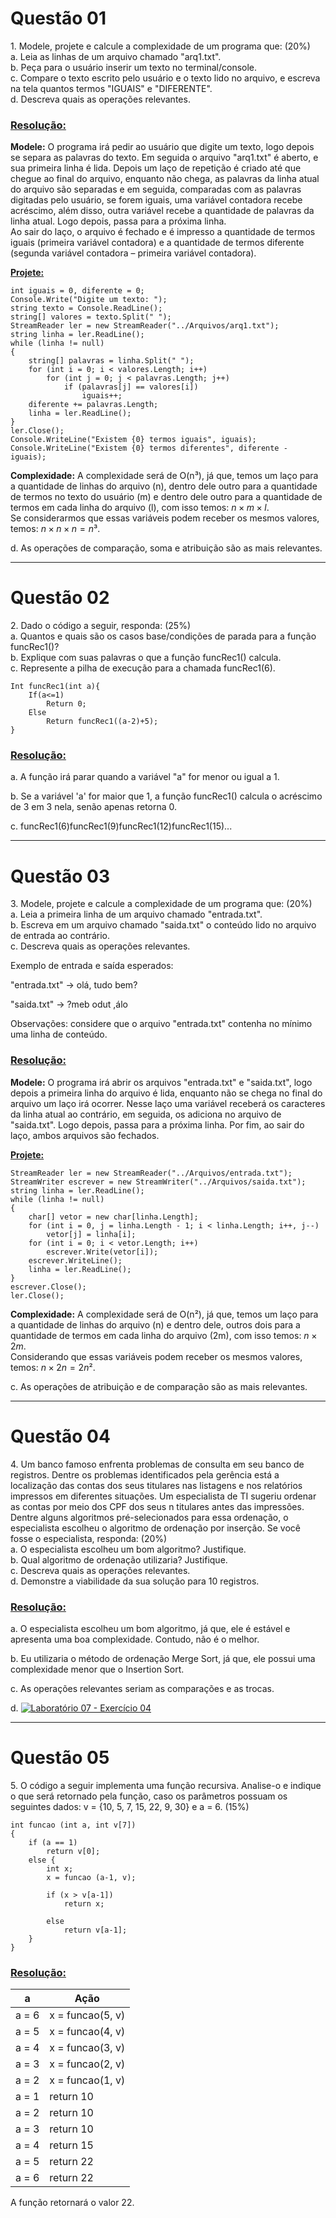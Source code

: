 # Questão 01

1\. Modele, projete e calcule a complexidade de um programa que: (20%)<br>
a. Leia as linhas de um arquivo chamado "arq1.txt".<br>
b. Peça para o usuário inserir um texto no terminal/console.<br>
c. Compare o texto escrito pelo usuário e o texto lido no arquivo, e escreva na tela quantos termos "IGUAIS" e "DIFERENTE".<br>
d. Descreva quais as operações relevantes.

### <a href="/codigo/Laboratório 07/Exercício 01/Program.cs">Resolução:</a>

**Modele:** O programa irá pedir ao usuário que digite um texto, logo depois se separa as palavras do texto. Em seguida o arquivo "arq1.txt" é aberto, e sua primeira linha é lida. Depois um laço de repetição é criado até que chegue ao final do arquivo, enquanto não chega, as palavras da linha atual do arquivo são separadas e em seguida, comparadas com as palavras digitadas pelo usuário, se forem iguais, uma variável contadora recebe acréscimo, além disso, outra variável recebe a quantidade de palavras da linha atual. Logo depois, passa para a próxima linha.<br>
Ao sair do laço, o arquivo é fechado e é impresso a quantidade de termos iguais (primeira variável contadora) e a quantidade de termos diferente (segunda variável contadora – primeira variável contadora).


**<a href="/codigo/Laboratório 07/Exercício 01/Program.cs">Projete:</a>**

```
int iguais = 0, diferente = 0;
Console.Write("Digite um texto: ");
string texto = Console.ReadLine();
string[] valores = texto.Split(" ");
StreamReader ler = new StreamReader("../Arquivos/arq1.txt");
string linha = ler.ReadLine();
while (linha != null)
{
    string[] palavras = linha.Split(" ");
    for (int i = 0; i < valores.Length; i++)
        for (int j = 0; j < palavras.Length; j++)
            if (palavras[j] == valores[i])
                iguais++;
    diferente += palavras.Length;
    linha = ler.ReadLine();
}
ler.Close();
Console.WriteLine("Existem {0} termos iguais", iguais);
Console.WriteLine("Existem {0} termos diferentes", diferente - iguais);
```

**Complexidade:** A complexidade será de O(n³), já que, temos um laço para a quantidade de linhas do arquivo (n), dentro dele outro para a quantidade de termos no texto do usuário (m) e dentro dele outro para a quantidade de termos em cada linha do arquivo (l), com isso temos: $n \times m \times l$.<br>
Se considerarmos que essas variáveis podem receber os mesmos valores, temos: $n \times n \times n = n³$.

d. As operações de comparação, soma e atribuição são as mais relevantes.

---

# Questão 02

2\. Dado o código a seguir, responda: (25%)<br>
a. Quantos e quais são os casos base/condições de parada para a função funcRec1()?<br>
b. Explique com suas palavras o que a função funcRec1() calcula.<br>
c. Represente a pilha de execução para a chamada funcRec1(6).

```
Int funcRec1(int a){
    If(a<=1)
        Return 0;
    Else
        Return funcRec1((a-2)+5);
}
```

### <a href="/codigo/Laboratório 07/Exercício 02/Program.cs">Resolução:</a>

a. A função irá parar quando a variável "a" for menor ou igual a 1.

b. Se a variável 'a' for maior que 1, a função funcRec1() calcula o acréscimo de 3 em 3 nela, senão apenas retorna 0.

c. funcRec1(6)funcRec1(9)funcRec1(12)funcRec1(15)...

---

# Questão 03

3\. Modele, projete e calcule a complexidade de um programa que: (20%)<br>
a. Leia a primeira linha de um arquivo chamado "entrada.txt".<br>
b. Escreva em um arquivo chamado "saida.txt" o conteúdo lido no arquivo de entrada ao contrário.<br>
c. Descreva quais as operações relevantes.

Exemplo de entrada e saída esperados:

"entrada.txt" &rarr; olá, tudo bem?

"saida.txt" &rarr; ?meb odut ,álo

Observações: considere que o arquivo "entrada.txt" contenha no mínimo uma linha de conteúdo.

### <a href="/codigo/Laboratório 07/Exercício 03/Program.cs">Resolução:</a>

**Modele:** O programa irá abrir os arquivos "entrada.txt" e "saida.txt", logo depois a primeira linha do arquivo é lida, enquanto não se chega no final do arquivo um laço irá ocorrer. Nesse laço uma variável receberá os caracteres da linha atual ao contrário, em seguida, os adiciona no arquivo de "saida.txt". Logo depois, passa para a próxima linha.
Por fim, ao sair do laço, ambos arquivos são fechados.


**<a href="/codigo/Laboratório 07/Exercício 03/Program.cs">Projete:</a>**

```
StreamReader ler = new StreamReader("../Arquivos/entrada.txt");
StreamWriter escrever = new StreamWriter("../Arquivos/saida.txt");
string linha = ler.ReadLine();
while (linha != null)
{
    char[] vetor = new char[linha.Length];
    for (int i = 0, j = linha.Length - 1; i < linha.Length; i++, j--)
        vetor[j] = linha[i];
    for (int i = 0; i < vetor.Length; i++)
        escrever.Write(vetor[i]);
    escrever.WriteLine();
    linha = ler.ReadLine();
}
escrever.Close();
ler.Close();
```

**Complexidade:** A complexidade será de O(n²), já que, temos um laço para a quantidade de linhas do arquivo (n) e dentro dele, outros dois para a quantidade de termos em cada linha do arquivo (2m), com isso temos: $n \times 2m$.<br>
Considerando que essas variáveis podem receber os mesmos valores, temos: $n \times 2n = 2n²$.


c. As operações de atribuição e de comparação são as mais relevantes.

---

# Questão 04

4\. Um banco famoso enfrenta problemas de consulta em seu banco de registros. Dentre os problemas identificados pela gerência está a localização das contas dos seus titulares nas listagens e nos relatórios impressos em diferentes situações. Um especialista de TI sugeriu ordenar as contas por meio dos CPF dos seus n titulares antes das impressões. Dentre alguns algoritmos pré-selecionados para essa ordenação, o especialista escolheu o algoritmo de ordenação por inserção. Se você fosse o especialista, responda: (20%)<br>
a. O especialista escolheu um bom algoritmo? Justifique.<br>
b. Qual algoritmo de ordenação utilizaria? Justifique.<br>
c. Descreva quais as operações relevantes.<br>
d. Demonstre a viabilidade da sua solução para 10 registros.

### <a href="/codigo/Laboratório 07/Exercício 04/Program.cs">Resolução:</a>

a. O especialista escolheu um bom algoritmo, já que, ele é estável e apresenta uma boa complexidade. Contudo, não é o melhor.

b. Eu utilizaria o método de ordenação Merge Sort, já que, ele possui uma complexidade menor que o Insertion Sort.

c. As operações relevantes seriam as comparações e as trocas.

d. <a href="/codigo/Laboratório 07/Exercício 04/Program.cs"><img src="/relatorio/img/Laboratório%2007%20-%20Exerc%C3%ADcio%2004.png" alt="Laboratório 07 - Exercício 04"></a>

---

# Questão 05

5\. O código a seguir implementa uma função recursiva. Analise-o e indique o que será retornado pela função, caso os parâmetros possuam os seguintes dados: v = {10, 5, 7, 15, 22, 9, 30} e a = 6. (15%)

```
int funcao (int a, int v[7])
{
    if (a == 1)
        return v[0];
    else {
        int x;
        x = funcao (a-1, v);

        if (x > v[a-1])
            return x;
        
        else
            return v[a-1];
    }
}
```

### <a href="/codigo/Laboratório 07/Exercício 05/Program.cs">Resolução:</a>

a | Ação
-|-
a = 6 | x = funcao(5, v)
a = 5 | x = funcao(4, v)
a = 4 | x = funcao(3, v)
a = 3 | x = funcao(2, v)
a = 2 | x = funcao(1, v)
a = 1 | return 10
a = 2 | return 10
a = 3 | return 10
a = 4 | return 15
a = 5 | return 22
a = 6 | return 22

A função retornará o valor 22.